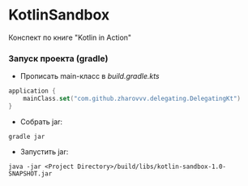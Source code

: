 # KotlinSandbox

Конспект по книге "Kotlin in Action"

### Запуск проекта (gradle)

* Прописать main-класс в _build.gradle.kts_

```kotlin
application {
    mainClass.set("com.github.zharovvv.delegating.DelegatingKt")
}
```

* Собрать jar:

```
gradle jar
```

* Запустить jar:

```
java -jar <Project Directory>/build/libs/kotlin-sandbox-1.0-SNAPSHOT.jar
```

